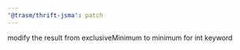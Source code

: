 ```yaml
---
'@trasm/thrift-jsma': patch
---
```


modify the result from exclusiveMinimum to minimum for int keyword
